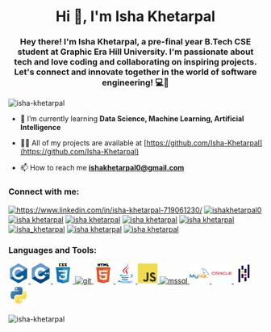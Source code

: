 <h1 align="center">Hi 👋, I'm Isha Khetarpal</h1>
<h3 align="center">Hey there! I'm Isha Khetarpal, a pre-final year B.Tech CSE student at Graphic Era Hill University. I'm passionate about tech and love coding and collaborating on inspiring projects. Let's connect and innovate together in the world of software engineering! 💻🚀</h3>

<p align="left"> <img src="https://komarev.com/ghpvc/?username=isha-khetarpal&label=Profile%20views&color=0e75b6&style=flat" alt="isha-khetarpal" /> </p>

- 🌱 I’m currently learning **Data Science, Machine Learning, Artificial Intelligence**

- 👨‍💻 All of my projects are available at [https://github.com/Isha-Khetarpal](https://github.com/Isha-Khetarpal)

- 📫 How to reach me **ishakhetarpal0@gmail.com**

<h3 align="left">Connect with me:</h3>
<p align="left">
<a href="https://linkedin.com/in/https://www.linkedin.com/in/isha-khetarpal-719061230/" target="blank"><img align="center" src="https://raw.githubusercontent.com/rahuldkjain/github-profile-readme-generator/master/src/images/icons/Social/linked-in-alt.svg" alt="https://www.linkedin.com/in/isha-khetarpal-719061230/" height="30" width="40" /></a>
<a href="https://codesandbox.com/ishakhetarpal0" target="blank"><img align="center" src="https://raw.githubusercontent.com/rahuldkjain/github-profile-readme-generator/master/src/images/icons/Social/codesandbox.svg" alt="ishakhetarpal0" height="30" width="40" /></a>
<a href="https://kaggle.com/isha khetarpal" target="blank"><img align="center" src="https://raw.githubusercontent.com/rahuldkjain/github-profile-readme-generator/master/src/images/icons/Social/kaggle.svg" alt="isha khetarpal" height="30" width="40" /></a>
<a href="https://www.codechef.com/users/isha khetarpal" target="blank"><img align="center" src="https://cdn.jsdelivr.net/npm/simple-icons@3.1.0/icons/codechef.svg" alt="isha khetarpal" height="30" width="40" /></a>
<a href="https://www.hackerrank.com/isha khetarpal" target="blank"><img align="center" src="https://raw.githubusercontent.com/rahuldkjain/github-profile-readme-generator/master/src/images/icons/Social/hackerrank.svg" alt="isha khetarpal" height="30" width="40" /></a>
<a href="https://codeforces.com/profile/isha khetarpal" target="blank"><img align="center" src="https://raw.githubusercontent.com/rahuldkjain/github-profile-readme-generator/master/src/images/icons/Social/codeforces.svg" alt="isha khetarpal" height="30" width="40" /></a>
<a href="https://www.leetcode.com/isha_khetarpal" target="blank"><img align="center" src="https://raw.githubusercontent.com/rahuldkjain/github-profile-readme-generator/master/src/images/icons/Social/leet-code.svg" alt="isha_khetarpal" height="30" width="40" /></a>
<a href="https://www.hackerearth.com/isha khetarpal" target="blank"><img align="center" src="https://raw.githubusercontent.com/rahuldkjain/github-profile-readme-generator/master/src/images/icons/Social/hackerearth.svg" alt="isha khetarpal" height="30" width="40" /></a>
<a href="https://auth.geeksforgeeks.org/user/isha khetarpal" target="blank"><img align="center" src="https://raw.githubusercontent.com/rahuldkjain/github-profile-readme-generator/master/src/images/icons/Social/geeks-for-geeks.svg" alt="isha khetarpal" height="30" width="40" /></a>
</p>

<h3 align="left">Languages and Tools:</h3>
<p align="left"> <a href="https://www.cprogramming.com/" target="_blank" rel="noreferrer"> <img src="https://raw.githubusercontent.com/devicons/devicon/master/icons/c/c-original.svg" alt="c" width="40" height="40"/> </a> <a href="https://www.w3schools.com/cpp/" target="_blank" rel="noreferrer"> <img src="https://raw.githubusercontent.com/devicons/devicon/master/icons/cplusplus/cplusplus-original.svg" alt="cplusplus" width="40" height="40"/> </a> <a href="https://www.w3schools.com/css/" target="_blank" rel="noreferrer"> <img src="https://raw.githubusercontent.com/devicons/devicon/master/icons/css3/css3-original-wordmark.svg" alt="css3" width="40" height="40"/> </a> <a href="https://git-scm.com/" target="_blank" rel="noreferrer"> <img src="https://www.vectorlogo.zone/logos/git-scm/git-scm-icon.svg" alt="git" width="40" height="40"/> </a> <a href="https://www.w3.org/html/" target="_blank" rel="noreferrer"> <img src="https://raw.githubusercontent.com/devicons/devicon/master/icons/html5/html5-original-wordmark.svg" alt="html5" width="40" height="40"/> </a> <a href="https://www.java.com" target="_blank" rel="noreferrer"> <img src="https://raw.githubusercontent.com/devicons/devicon/master/icons/java/java-original.svg" alt="java" width="40" height="40"/> </a> <a href="https://developer.mozilla.org/en-US/docs/Web/JavaScript" target="_blank" rel="noreferrer"> <img src="https://raw.githubusercontent.com/devicons/devicon/master/icons/javascript/javascript-original.svg" alt="javascript" width="40" height="40"/> </a> <a href="https://www.microsoft.com/en-us/sql-server" target="_blank" rel="noreferrer"> <img src="https://www.svgrepo.com/show/303229/microsoft-sql-server-logo.svg" alt="mssql" width="40" height="40"/> </a> <a href="https://www.mysql.com/" target="_blank" rel="noreferrer"> <img src="https://raw.githubusercontent.com/devicons/devicon/master/icons/mysql/mysql-original-wordmark.svg" alt="mysql" width="40" height="40"/> </a> <a href="https://www.oracle.com/" target="_blank" rel="noreferrer"> <img src="https://raw.githubusercontent.com/devicons/devicon/master/icons/oracle/oracle-original.svg" alt="oracle" width="40" height="40"/> </a> <a href="https://pandas.pydata.org/" target="_blank" rel="noreferrer"> <img src="https://raw.githubusercontent.com/devicons/devicon/2ae2a900d2f041da66e950e4d48052658d850630/icons/pandas/pandas-original.svg" alt="pandas" width="40" height="40"/> </a> <a href="https://www.python.org" target="_blank" rel="noreferrer"> <img src="https://raw.githubusercontent.com/devicons/devicon/master/icons/python/python-original.svg" alt="python" width="40" height="40"/> </a> </p>

<p><img align="center" src="https://github-readme-stats.vercel.app/api/top-langs?username=isha-khetarpal&show_icons=true&locale=en&layout=compact" alt="isha-khetarpal" /></p>
